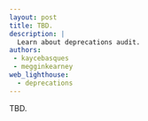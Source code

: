 ```yaml
---
layout: post
title: TBD.
description: |
  Learn about deprecations audit.
authors:
 - kaycebasques
 - megginkearney
web_lighthouse:
  - deprecations
---
```


TBD.
